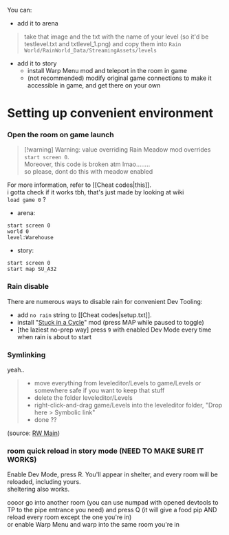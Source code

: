You can:  
- add it to arena  
> take that image and the txt with the name of your level (so it'd be testlevel.txt and txtlevel_1.png) and copy them into `Rain World/RainWorld_Data/StreamingAssets/levels`  
- add it to story
	- install Warp Menu mod and teleport in the room in game  
	- (not recommended) modify original game connections to make it accessible in game, and get there on your own

# Setting up convenient environment

### Open the room on game launch  
> [!warning] Warning: value overriding
> Rain Meadow mod overrides `start screen 0`.  
> Moreover, this code is broken atm lmao........  
> so please, dont do this with meadow enabled

For more information, refer to [[Cheat codes|this]].  
i gotta check if it works tbh, that's just made by looking at wiki  
`load game 0` ?  
- arena:   
```  
start screen 0  
world 0  
level:Warehouse  
```  
- story:  
```  
start screen 0  
start map SU_A32  
```  
### Rain disable  
There are numerous ways to disable rain for convenient Dev Tooling:  
- add `no rain` string to [[Cheat codes|setup.txt]].  
- install "[Stuck in a Cycle](https://steamcommunity.com/sharedfiles/filedetails/?id=3035801552)" mod (press MAP while paused to toggle)  
- \[the laziest no-prep way] press `9` with enabled Dev Mode every time when rain is about to start

### Symlinking  
yeah..

> - move everything from leveleditor/Levels to game/Levels or somewhere safe if you want to keep that stuff  
> - delete the folder leveleditor/Levels  
> - right-click-and-drag game/Levels into the leveleditor folder, "Drop here > Symbolic link"  
> - done ??

(source: [RW Main](https://discord.com/channels/291184728944410624/431534164932689921/767747875718299650))

### room quick reload in story mode (NEED TO MAKE SURE IT WORKS)  
Enable Dev Mode, press R. You'll appear in shelter, and every room will be reloaded, including yours.  
sheltering also works.

oooor go into another room (you can use numpad with opened devtools to TP to the pipe entrance you need) and press Q (it will give a food pip AND reload every room except the one you're in)  
or enable Warp Menu and warp into the same room you're in